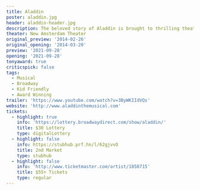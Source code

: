 ```yaml
---
title: Aladdin
poster: aladdin.jpg
header: aladdin-header.jpg
description: The beloved story of Aladdin is brought to thrilling theatrical life.
theater: New Amsterdam Theater
original_preview: '2014-02-26'
original_opening: '2014-03-20'
preview: '2021-09-28'
opening: '2021-09-28'
tonyaward: true
criticspick: false
tags: 
  - Musical
  - Broadway
  - Kid Friendly
  - Award Winning
trailer: 'https://www.youtube.com/watch?v=3ByWKIIdVQs'
website: 'http://www.aladdinthemusical.com'
tickets:
  - highlight: true
    info: 'https://lottery.broadwaydirect.com/show/aladdin/'
    title: $30 Lottery
    type: digitalLottery
  - highlight: false
    info: https://stubhub.prf.hn/l/62gjvvO
    title: 2nd Market
    type: stubhub
  - highlight: false
    info: 'http://www.ticketmaster.com/artist/1858715'
    title: $55+ Tickets
    type: regular
---
```

